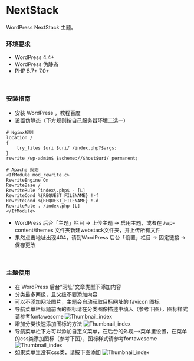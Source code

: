 # NextStack
WordPress NextStack 主题。
<br/>


### 环境要求
+ WordPress 4.4+
+ WordPress 伪静态
+ PHP 5.7+ 7.0+
<br/>

### 安装指南
+ 安装 WordPress ，教程百度
+ 设置伪静态（下方规则按自己服务器环境二选一）
```
# Nginx规则
location /
{
    try_files $uri $uri/ /index.php?$args;
}
rewrite /wp-admin$ $scheme://$host$uri/ permanent;

# Apache 规则
<IfModule mod_rewrite.c>
RewriteEngine On
RewriteBase /
RewriteRule ^index\.php$ - [L]
RewriteCond %{REQUEST_FILENAME} !-f
RewriteCond %{REQUEST_FILENAME} !-d
RewriteRule . /index.php [L]
</IfModule>
```
+ WordPress 后台「主题」栏目 -> 上传主题 -> 启用主题，或者在 /wp-content/themes 文件夹新建webstack文件夹，并上传所有文件
+ 果然点击地址出现404，请到WordPress 后台「设置」栏目 -> 固定链接 -> 保存更改

<br/>

### 主题使用
+ 在 WordPress 后台“网址”文章类型下添加内容
+ 分类最多两级，且父级不要添加内容
+ 可以不添加网址图片，主题会自动获取目标网址的 favicon 图标
+ 导航菜单栏标题前面的图标请在分类图像描述中填入（参考下图），图标样式请参考fontawesome
![Thumbnail_index](https://owen0o0.github.io/ioStaticResources/webstack/02.png)
+ 增加分类快速添加图标的方法
![Thumbnail_index](https://owen0o0.github.io/ioStaticResources/webstack/07.png)
+ 导航菜单栏下方可以添加自定义菜单，在后台的外观-->菜单里设置，在菜单的css类添加图标（参考下图），图标样式请参考fontawesome
![Thumbnail_index](https://owen0o0.github.io/ioStaticResources/webstack/03.png)
+ 如果菜单里没有css类，请按下图添加
![Thumbnail_index](https://owen0o0.github.io/ioStaticResources/webstack/04.jpg)